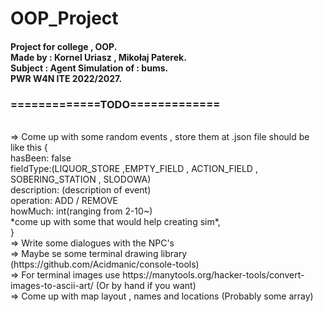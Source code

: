 # OOP_Project
<h4>
Project for college , OOP. </br>
Made by : Kornel Uriasz , Mikołaj Paterek. </br>
Subject : Agent Simulation of : bums. </br>
PWR W4N ITE 2022/2027. </br>
</h4>
<h3>
=============TODO=============
</h3></br>
    => Come up with some random events , store them at .json file should be like this {</br>
        hasBeen: false</br>
        fieldType:(LIQUOR_STORE ,EMPTY_FIELD , ACTION_FIELD , SOBERING_STATION , SLODOWA)</br>
        description: (description of event)</br>
        operation: ADD / REMOVE </br>
        howMuch: int(ranging from 2-10~) </br>
        *come up with some that would help creating sim*,</br>
    } </br>
    => Write some dialogues with the NPC's </br>
    => Maybe se some terminal drawing library (https://github.com/Acidmanic/console-tools) </br>
    => For terminal images use https://manytools.org/hacker-tools/convert-images-to-ascii-art/ (Or by hand if you want) </br>
    => Come up with map layout , names and locations (Probably some array) </br>

